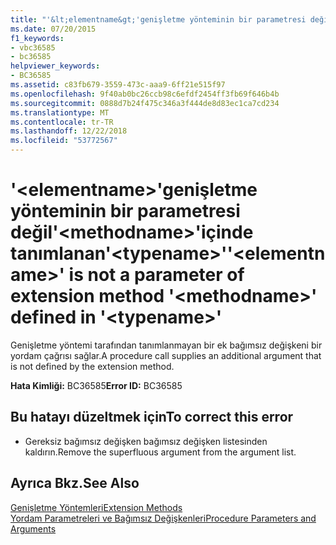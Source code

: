 ```yaml
---
title: "'&lt;elementname&gt;'genişletme yönteminin bir parametresi değil'&lt;methodname&gt;'içinde tanımlanan'&lt;typename&gt;'"
ms.date: 07/20/2015
f1_keywords:
- vbc36585
- bc36585
helpviewer_keywords:
- BC36585
ms.assetid: c83fb679-3559-473c-aaa9-6ff21e515f97
ms.openlocfilehash: 9f40ab0bc26ccb98c6efdf2454ff3fb69f646b4b
ms.sourcegitcommit: 0888d7b24f475c346a3f444de8d83ec1ca7cd234
ms.translationtype: MT
ms.contentlocale: tr-TR
ms.lasthandoff: 12/22/2018
ms.locfileid: "53772567"
---
```

# <a name="ltelementnamegt-is-not-a-parameter-of-extension-method-ltmethodnamegt-defined-in-lttypenamegt"></a><span data-ttu-id="97405-102">'&lt;elementname&gt;'genişletme yönteminin bir parametresi değil'&lt;methodname&gt;'içinde tanımlanan'&lt;typename&gt;'</span><span class="sxs-lookup"><span data-stu-id="97405-102">'&lt;elementname&gt;' is not a parameter of extension method '&lt;methodname&gt;' defined in '&lt;typename&gt;'</span></span>
<span data-ttu-id="97405-103">Genişletme yöntemi tarafından tanımlanmayan bir ek bağımsız değişkeni bir yordam çağrısı sağlar.</span><span class="sxs-lookup"><span data-stu-id="97405-103">A procedure call supplies an additional argument that is not defined by the extension method.</span></span>  
  
 <span data-ttu-id="97405-104">**Hata Kimliği:** BC36585</span><span class="sxs-lookup"><span data-stu-id="97405-104">**Error ID:** BC36585</span></span>  
  
## <a name="to-correct-this-error"></a><span data-ttu-id="97405-105">Bu hatayı düzeltmek için</span><span class="sxs-lookup"><span data-stu-id="97405-105">To correct this error</span></span>  
  
-   <span data-ttu-id="97405-106">Gereksiz bağımsız değişken bağımsız değişken listesinden kaldırın.</span><span class="sxs-lookup"><span data-stu-id="97405-106">Remove the superfluous argument from the argument list.</span></span>  
  
## <a name="see-also"></a><span data-ttu-id="97405-107">Ayrıca Bkz.</span><span class="sxs-lookup"><span data-stu-id="97405-107">See Also</span></span>  
 [<span data-ttu-id="97405-108">Genişletme Yöntemleri</span><span class="sxs-lookup"><span data-stu-id="97405-108">Extension Methods</span></span>](../../visual-basic/programming-guide/language-features/procedures/extension-methods.md)  
 [<span data-ttu-id="97405-109">Yordam Parametreleri ve Bağımsız Değişkenleri</span><span class="sxs-lookup"><span data-stu-id="97405-109">Procedure Parameters and Arguments</span></span>](../../visual-basic/programming-guide/language-features/procedures/procedure-parameters-and-arguments.md)  

